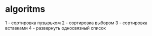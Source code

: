 # algoritms

1 - сортировка пузырьком
2 - сортировка выбором
3 - сортировка вставками
4 - развернуть односвязный список